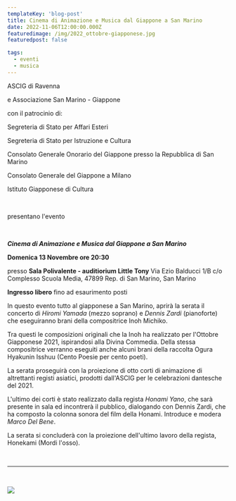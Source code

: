 ```yaml
---
templateKey: 'blog-post'
title: Cinema di Animazione e Musica dal Giappone a San Marino
date: 2022-11-06T12:00:00.000Z
featuredimage: /img/2022_ottobre-giapponese.jpg
featuredpost: false

tags:
  - eventi
  - musica
---
```


ASCIG di Ravenna

e Associazione San Marino - Giappone

con il patrocinio di: 

Segreteria di Stato per Affari Esteri

Segreteria di Stato per Istruzione e Cultura

Consolato Generale Onorario del Giappone presso la Repubblica di San Marino

Consolato Generale del Giappone a Milano

Istituto Giapponese di Cultura

<br>

presentano l'evento 

<br>

***Cinema di Animazione e Musica dal Giappone a San Marino***

**Domenica 13 Novembre ore 20:30**

presso **Sala Polivalente - auditiorium Little Tony**
Via Ezio Balducci 1/B c/o Complesso Scuola Media, 47899 Rep. di San Marino, San Marino

**Ingresso libero** fino ad esaurimento posti


In questo evento tutto al giapponese a San Marino, aprirà la serata il concerto di *Hiromi Yamada* (mezzo soprano) e *Dennis Zardi* (pianoforte) che eseguiranno brani della compositrice Inoh Michiko. 

Tra questi le composizioni originali che la Inoh ha realizzato per l'Ottobre Giapponese 2021, ispirandosi alla Divina Commedia. Della stessa compositrice verranno eseguiti anche alcuni brani della raccolta Ogura Hyakunin Isshuu (Cento Poesie per cento poeti).

La serata proseguirà con la proiezione di otto corti di animazione di altrettanti registi asiatici, prodotti dall'ASCIG per le celebrazioni dantesche del 2021. 

L'ultimo dei corti è stato realizzato dalla regista *Honami Yano*, che sarà presente in sala ed incontrerà il pubblico, dialogando con Dennis Zardi, che ha composto la colonna sonora del film della Honami. Introduce e modera *Marco Del Bene*. 

La serata si concluderà con la proiezione dell'ultimo lavoro della regista, Honekami (Mordi l'osso).

<br/>
<hr>
<br/>

![](/img/2022_ottobre-giapponese.jpg)
